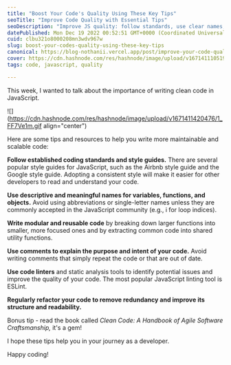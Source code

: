 ```yaml
---
title: "Boost Your Code's Quality Using These Key Tips"
seoTitle: "Improve Code Quality with Essential Tips"
seoDescription: "Improve JS quality: follow standards, use clear names, modular code, wise comments, linters, and consistent refactoring"
datePublished: Mon Dec 19 2022 00:52:51 GMT+0000 (Coordinated Universal Time)
cuid: clbu321o8000208mn3wdv967w
slug: boost-your-codes-quality-using-these-key-tips
canonical: https://blog-nothanii.vercel.app/post/improve-your-code-quality-with-these-essential-tips
cover: https://cdn.hashnode.com/res/hashnode/image/upload/v1671411105199/JunOWuqEd.png
tags: code, javascript, quality

---
```


This week, I wanted to talk about the importance of writing clean code in JavaScript.

![](https://cdn.hashnode.com/res/hashnode/image/upload/v1671411420476/1_FF7Ve1m.gif align="center")

Here are some tips and resources to help you write more maintainable and scalable code:

**Follow established coding standards and style guides.** There are several popular style guides for JavaScript, such as the Airbnb style guide and the Google style guide. Adopting a consistent style will make it easier for other developers to read and understand your code.

**Use descriptive and meaningful names for variables, functions, and objects.** Avoid using abbreviations or single-letter names unless they are commonly accepted in the JavaScript community (e.g., i for loop indices).

**Write modular and reusable code** by breaking down larger functions into smaller, more focused ones and by extracting common code into shared utility functions.

**Use comments to explain the purpose and intent of your code.** Avoid writing comments that simply repeat the code or that are out of date.

**Use code linters** and static analysis tools to identify potential issues and improve the quality of your code. The most popular JavaScript linting tool is ESLint.

**Regularly refactor your code to remove redundancy and improve its structure and readability.**

Bonus tip - read the book called *Clean Code: A Handbook of Agile Software Craftsmanship,* it's a gem!

I hope these tips help you in your journey as a developer.

Happy coding!
